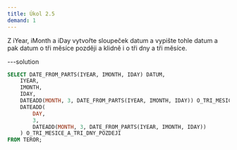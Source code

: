 ```yaml
---
title: Úkol 2.5
demand: 1
---
```


Z iYear, iMonth a iDay vytvořte sloupeček datum a vypište tohle datum a pak datum o tři měsíce později a klidně i o tři dny a tři měsíce.

---solution

```sql
SELECT DATE_FROM_PARTS(IYEAR, IMONTH, IDAY) DATUM,
    IYEAR,
    IMONTH,
    IDAY,
    DATEADD(MONTH, 3, DATE_FROM_PARTS(IYEAR, IMONTH, IDAY)) O_TRI_MESICE_POZDEJI,
    DATEADD(
        DAY,
        3,
        DATEADD(MONTH, 3, DATE_FROM_PARTS(IYEAR, IMONTH, IDAY))
    ) O_TRI_MESICE_A_TRI_DNY_POZDEJI
FROM TEROR;
```
